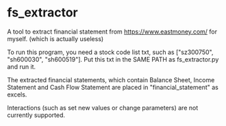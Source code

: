 # fs_extractor
 A tool to extract financial statement from https://www.eastmoney.com/ for myself. (which is actually useless)

To run this program, you need a stock code list txt, such as ["sz300750", "sh600030", "sh600519"]. Put this txt in the SAME PATH as fs_extractor.py and run it.

The extracted financial statements, which contain Balance Sheet, Income Statement and Cash Flow Statement are placed in "financial_statement\" as excels.

Interactions (such as set new values or change parameters) are not currently supported.